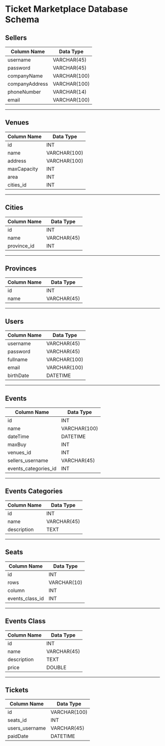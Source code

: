 # Ticket Marketplace Database Schema

## Sellers
| Column Name      | Data Type      |
|------------------|----------------|
| username         | VARCHAR(45)    |
| password         | VARCHAR(45)    |
| companyName      | VARCHAR(100)   |
| companyAddress   | VARCHAR(100)   |
| phoneNumber      | VARCHAR(14)    |
| email            | VARCHAR(100)   |

---

## Venues
| Column Name      | Data Type      |
|------------------|----------------|
| id               | INT            |
| name             | VARCHAR(100)   |
| address          | VARCHAR(100)   |
| maxCapacity      | INT            |
| area             | INT            |
| cities_id        | INT            |

---

## Cities
| Column Name      | Data Type      |
|------------------|----------------|
| id               | INT            |
| name             | VARCHAR(45)    |
| province_id      | INT            |

---

## Provinces
| Column Name      | Data Type      |
|------------------|----------------|
| id               | INT            |
| name             | VARCHAR(45)    |

---

## Users
| Column Name      | Data Type      |
|------------------|----------------|
| username         | VARCHAR(45)    |
| password         | VARCHAR(45)    |
| fullname         | VARCHAR(100)   |
| email            | VARCHAR(100)   |
| birthDate        | DATETIME       |

---

## Events
| Column Name      | Data Type      |
|------------------|----------------|
| id               | INT            |
| name             | VARCHAR(100)   |
| dateTime         | DATETIME       |
| maxBuy           | INT            |
| venues_id        | INT            |
| sellers_username | VARCHAR(45)    |
| events_categories_id | INT         |

---

## Events Categories
| Column Name      | Data Type      |
|------------------|----------------|
| id               | INT            |
| name             | VARCHAR(45)    |
| description      | TEXT           |

---

## Seats
| Column Name      | Data Type      |
|------------------|----------------|
| id               | INT            |
| rows             | VARCHAR(10)    |
| column           | INT            |
| events_class_id  | INT            |

---

## Events Class
| Column Name      | Data Type      |
|------------------|----------------|
| id               | INT            |
| name             | VARCHAR(45)    |
| description      | TEXT           |
| price            | DOUBLE         |

---

## Tickets
| Column Name      | Data Type      |
|------------------|----------------|
| id               | VARCHAR(100)   |
| seats_id         | INT            |
| users_username   | VARCHAR(45)    |
| paidDate         | DATETIME       |


